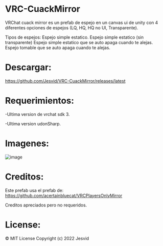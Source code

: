 # VRC-CuackMirror
VRChat cuack mirror es un prefab de espejo en un canvas ui de unity con 4 diferentes opciones de espejos (LQ, HQ, HQ no UI, Transparente).

Tipos de espejos:
Espejo simple estatico.
Espejo simple estatico (sin transparente)
Espejo simple estatico que se auto apaga cuando te alejas.
Espejo tomable que se auto apaga cuando te alejas.


# Descargar:
https://github.com/Jesvid/VRC-CuackMirror/releases/latest


# Requerimientos:
-Ultima version de vrchat sdk 3.

-Ultima version udonSharp.

# Imagenes:
![image](https://user-images.githubusercontent.com/52258487/144955349-8a830368-1ee4-406b-8644-13706fa3a992.png)


# Creditos:
Este prefab usa el prefab de:
https://github.com/acertainbluecat/VRCPlayersOnlyMirror

Creditos apreciados pero no requeridos.

# License:
© MIT License Copyright (c) 2022 Jesvid
